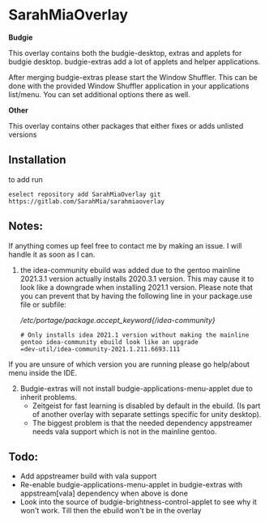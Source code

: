 # SarahMiaOverlay

**Budgie**

This overlay contains both the budgie-desktop, extras and applets for budgie desktop.
budgie-extras add a lot of applets and helper applications.

After merging budgie-extras please start the Window Shuffler. This can be done with the provided Window Shuffler application in your applications list/menu. You can set additional options there as well.

**Other**

This overlay contains other packages that either fixes or adds unlisted versions

## Installation

to add run

`eselect repository add SarahMiaOverlay git https://gitlab.com/SarahMia/sarahmiaoverlay`

## Notes:

If anything comes up feel free to contact me by making an issue. I will handle it as soon as I can.

1) the idea-community ebuild was added due to the gentoo mainline 2021.3.1 version actually installs 2020.3.1 version. This may cause it to look like a downgrade when installing 2021.1 version. Please note that you can prevent that by having the following line in your package.use file or subfile:

    */etc/portage/package.accept_keyword{/idea-community}*

    ```
	# Only installs idea 2021.1 version without making the mainline gentoo idea-community ebuild look like an upgrade
	=dev-util/idea-community-2021.1.211.6693.111
	```

If you are unsure of which version you are running please go help/about menu inside the IDE.

2) Budgie-extras will not install budgie-applications-menu-applet due to inherit problems. 
    - Zeitgeist for fast learning is disabled by default in the ebuild. (Is part of another overlay with separate settings specific for unity desktop). 
    - The biggest problem is that the needed dependency appstreamer needs vala support which is not in the mainline gentoo.

## Todo:

- Add appstreamer build with vala support
- Re-enable budgie-applications-menu-applet in budgie-extras with appstream[vala] dependency when above is done
- Look into the source of budgie-brightness-control-applet to see why it won't work. Till then the ebuild won't be in the overlay
